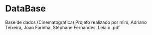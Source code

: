 # DataBase
Base de dados (Cinematográfica)
Projeto realizado por mim, Adriano Teixeira, Joao Farinha, Stéphane Fernandes.
Leia o .pdf
